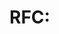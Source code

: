# RFC: <Title>
- **Author:** <name>
- **Status:** Draft
- **Review Window:** <start–end dates>
- **Related Issues/PRs:** #
- **TFA Thread:** `2-DOMAINS-LEVELS/<DOMAIN>/TFA/...`

## Summary
One-paragraph problem & proposed direction.

## Motivation & Goals
Why now, who benefits, success criteria.

## Design Overview
High-level approach, alternatives considered, trade-offs.

## Impact
API/UX, security, compliance, migration, backward compatibility.

## Rollout Plan
Phases, owners, metrics, fallback.

## Open Questions
List questions to resolve during review.

## Appendix
Diagrams, data models, benchmarks.